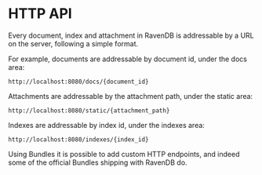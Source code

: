 ﻿# HTTP API

Every document, index and attachment in RavenDB is addressable by a URL on the server, following a simple format.

For example, documents are addressable by document id, under the docs area:

    http://localhost:8080/docs/{document_id}
    
Attachments are addressable by the attachment path, under the static area:

    http://localhost:8080/static/{attachment_path}

Indexes are addressable by index id, under the indexes area:

    http://localhost:8080/indexes/{index_id}

Using Bundles it is possible to add custom HTTP endpoints, and indeed some of the official Bundles shipping with RavenDB do.